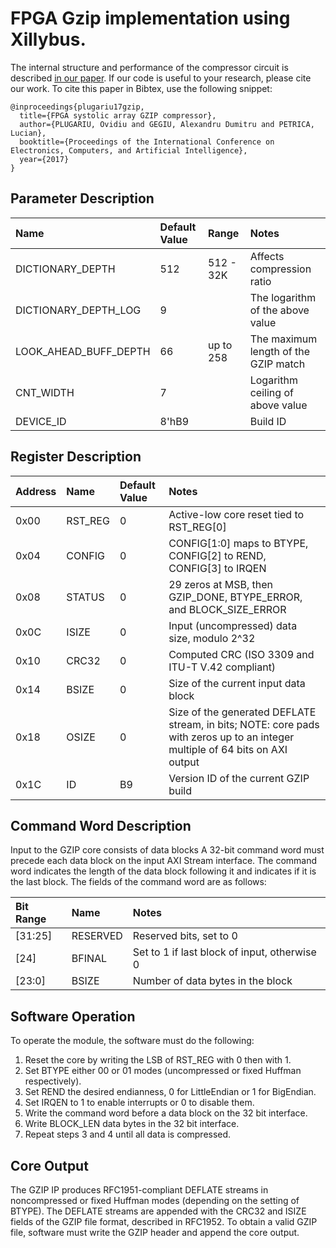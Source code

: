 # FPGA Gzip implementation using Xillybus.

The internal structure and performance of the compressor circuit is described [in our paper](http://ecai.ro/VOLUME%202017/ECAI-2016%20VOLUMES/YOUNG/ECAI-2017_paper_80.pdf). 
If our code is useful to your research, please cite our work. To cite this paper in Bibtex, use the following snippet:

```
@inproceedings{plugariu17gzip,
  title={FPGA systolic array GZIP compressor},
  author={PLUGARIU, Ovidiu and GEGIU, Alexandru Dumitru and PETRICA, Lucian},
  booktitle={Proceedings of the International Conference on Electronics, Computers, and Artificial Intelligence},
  year={2017}
}
```

## Parameter Description

| Name                  | Default Value | Range     | Notes                                |
|:----------------------|:--------------|:----------|:-------------------------------------|
| DICTIONARY_DEPTH      | 512           | 512 - 32K | Affects compression ratio            |
| DICTIONARY_DEPTH_LOG  | 9             |           | The logarithm of the above value     |
| LOOK_AHEAD_BUFF_DEPTH | 66            | up to 258 | The maximum length of the GZIP match |
| CNT_WIDTH             | 7             |           | Logarithm ceiling of above value     |
| DEVICE_ID             | 8'hB9         |           | Build ID                             |

## Register Description

| Address | Name    | Default Value | Notes                                                                 |
|:--------|:--------|:--------------|:----------------------------------------------------------------------|
| 0x00       | RST_REG | 0             | Active-low core reset tied to RST_REG[0]                           |
| 0x04       | CONFIG  | 0             | CONFIG[1:0] maps to BTYPE, CONFIG[2] to REND, CONFIG[3] to IRQEN   |
| 0x08       | STATUS  | 0             | 29 zeros at MSB, then GZIP_DONE, BTYPE_ERROR, and BLOCK_SIZE_ERROR |
| 0x0C       | ISIZE   | 0             | Input (uncompressed) data size, modulo 2^32                        |
| 0x10       | CRC32   | 0             | Computed CRC (ISO 3309 and ITU-T V.42 compliant)                   |
| 0x14       | BSIZE   | 0             | Size of the current input data block                               |
| 0x18       | OSIZE   | 0             | Size of the generated DEFLATE stream, in bits; NOTE: core pads with zeros up to an integer multiple of 64 bits on AXI output |
| 0x1C       | ID      | B9            | Version ID of the current GZIP build                               |

## Command Word Description

Input to the GZIP core consists of data blocks 
A 32-bit command word must precede each data block on the input AXI Stream interface. 
The command word indicates the length of the data block following it and indicates if it is the last block.
The fields of the command word are as follows:

| Bit Range | Name     | Notes                                        |
|:----------|:-------- |:---------------------------------------------|
| [31:25]   | RESERVED | Reserved bits, set to 0                      |
| [24]      | BFINAL   | Set to 1 if last block of input, otherwise 0 |
| [23:0]    | BSIZE    | Number of data bytes in the block            |

## Software Operation

To operate the module, the software must do the following:
1. Reset the core by writing the LSB of RST_REG with 0 then with 1.
2. Set BTYPE either 00 or 01 modes (uncompressed or fixed Huffman respectively).
3. Set REND the desired endianness, 0 for LittleEndian or 1 for BigEndian.
4. Set IRQEN to 1 to enable interrupts or 0 to disable them.
5. Write the command word before a data block on the 32 bit interface.
6. Write BLOCK_LEN data bytes in the 32 bit interface.
7. Repeat steps 3 and 4 until all data is compressed.

## Core Output

The GZIP IP produces RFC1951-compliant DEFLATE streams in noncompressed or fixed Huffman modes (depending on the setting of BTYPE). 
The DEFLATE streams are appended with the CRC32 and ISIZE fields of the GZIP file format, described in RFC1952.
To obtain a valid GZIP file, software must write the GZIP header and append the core output.


